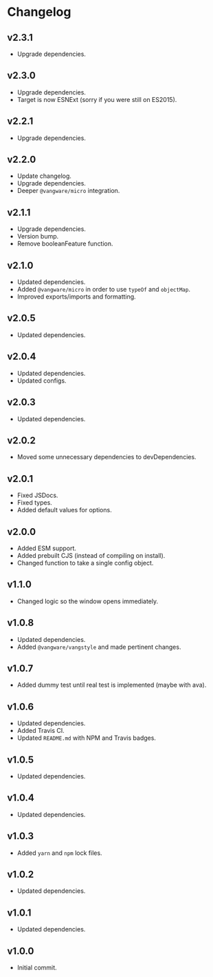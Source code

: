 # Changelog

## v2.3.1

- Upgrade dependencies.

## v2.3.0

- Upgrade dependencies.
- Target is now ESNExt (sorry if you were still on ES2015).

## v2.2.1

- Upgrade dependencies.

## v2.2.0

- Update changelog.
- Upgrade dependencies.
- Deeper `@vangware/micro` integration.

## v2.1.1

- Upgrade dependencies.
- Version bump.
- Remove booleanFeature function.

## v2.1.0

- Updated dependencies.
- Added `@vangware/micro` in order to use `typeOf` and `objectMap`.
- Improved exports/imports and formatting.

## v2.0.5

- Updated dependencies.

## v2.0.4

- Updated dependencies.
- Updated configs.

## v2.0.3

- Updated dependencies.

## v2.0.2

- Moved some unnecessary dependencies to devDependencies.

## v2.0.1

- Fixed JSDocs.
- Fixed types.
- Added default values for options.

## v2.0.0

- Added ESM support.
- Added prebuilt CJS (instead of compiling on install).
- Changed function to take a single config object.

## v1.1.0

- Changed logic so the window opens immediately.

## v1.0.8

- Updated dependencies.
- Added `@vangware/vangstyle` and made pertinent changes.

## v1.0.7

- Added dummy test until real test is implemented (maybe with ava).

## v1.0.6

- Updated dependencies.
- Added Travis CI.
- Updated `README.md` with NPM and Travis badges.

## v1.0.5

- Updated dependencies.

## v1.0.4

- Updated dependencies.

## v1.0.3

- Added `yarn` and `npm` lock files.

## v1.0.2

- Updated dependencies.

## v1.0.1

- Updated dependencies.

## v1.0.0

- Initial commit.
